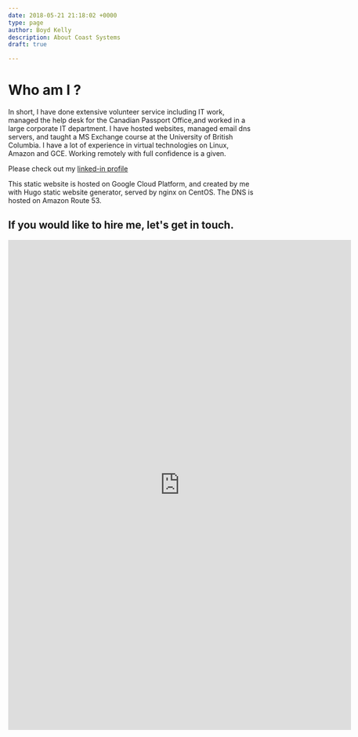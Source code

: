 ```yaml
---
date: 2018-05-21 21:18:02 +0000
type: page
author: Boyd Kelly
description: About Coast Systems
draft: true

---
```

# Who am I ?

In short, I have done extensive volunteer service including IT work, managed the help desk for the Canadian Passport Office,and worked in a large corporate IT department. I have hosted websites, managed email dns servers, and taught a MS Exchange course at the University of British Columbia. I have a lot of experience in virtual technologies on Linux, Amazon and GCE. Working remotely with full confidence is a given. 

Please check out my [linked-in profile](http://www.linkedin.com/in/boydkelly)

This static website is hosted on Google Cloud Platform, and created by me with Hugo static website generator, served by nginx on CentOS. The DNS is hosted on Amazon Route 53.

## If you would like to hire me, let's get in touch.

<iframe src="https://docs.google.com/forms/d/e/1FAIpQLSdw6yhla0-mmVrAWeLcHM2lBKHvKZre4uiiiGCjvaG30x22Qg/viewform?embedded=true" width="700" height="1000" frameborder="0" marginheight="0" marginwidth="0">Loading...</iframe>
